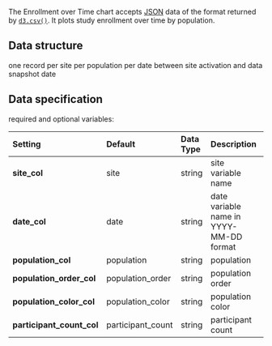 The Enrollment over Time chart accepts [JSON](https://en.wikipedia.org/wiki/JSON) data of the format returned by [`d3.csv()`](https://github.com/d3/d3-3.x-api-reference/blob/master/CSV.md). It plots study enrollment over time by population.

## Data structure
one record per site per population per date between site activation and data snapshot date

## Data specification
required and optional variables:

| Setting | Default | Data Type | Description | Required? |
|:--------|:--------|:----------|:------------|:---------:|
|**site_col**|site|string|site variable name|**Y**|
|**date_col**|date|string|date variable name in YYYY-MM-DD format|**Y**|
|**population_col**|population|string|population|**Y**|
|**population_order_col**|population_order|string|population order||
|**population_color_col**|population_color|string|population color||
|**participant_count_col**|participant_count|string|participant count|**Y**|
